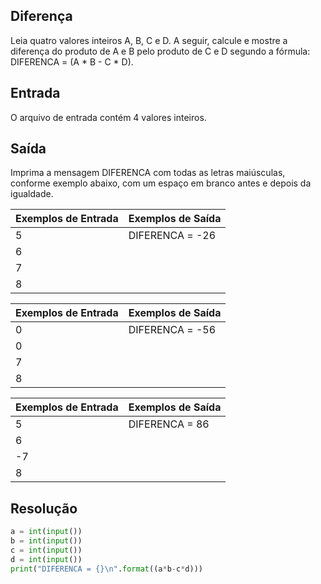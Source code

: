 ## Diferença
Leia quatro valores inteiros A, B, C e D. A seguir, calcule e mostre a diferença do produto de A e B pelo produto de C e D segundo a fórmula: DIFERENCA = (A * B - C * D).

## Entrada
O arquivo de entrada contém 4 valores inteiros.

## Saída
Imprima a mensagem DIFERENCA com todas as letras maiúsculas, conforme exemplo abaixo, com um espaço em branco antes e depois da igualdade.

| Exemplos de Entrada | Exemplos de Saída |
|---------------------|-------------------|
| 5                   | DIFERENCA = -26   |
| 6                   |                   |
| 7                   |                   |
| 8                   |                   |

| Exemplos de Entrada | Exemplos de Saída |
|---------------------|-------------------|
| 0                   | DIFERENCA = -56   |
| 0                   |                   |
| 7                   |                   |
| 8                   |                   |

| Exemplos de Entrada | Exemplos de Saída |
|---------------------|-------------------|
| 5                   | DIFERENCA = 86    |
| 6                   |                   |
| -7                  |                   |
| 8                   |                   |

## Resolução
```python
a = int(input())
b = int(input())
c = int(input())
d = int(input())
print("DIFERENCA = {}\n".format((a*b-c*d)))
```